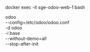 docker exec -it sge-odoo-web-1 bash

odoo \
  --config=/etc/odoo/odoo.conf \
  -d odoo \
  -i base \
  --without-demo=all \
  --stop-after-init

